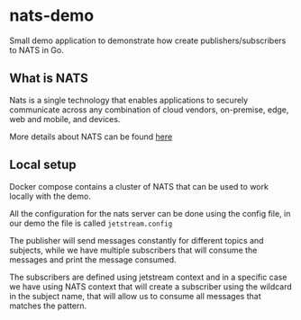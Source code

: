 # nats-demo

Small demo application to demonstrate how create publishers/subscribers to NATS in Go.

## What is NATS

Nats is a single technology that enables applications to securely communicate across any combination of cloud vendors, on-premise, edge, web and mobile, and devices.

More details about NATS can be found [here](https://nats.io)

## Local setup

Docker compose contains a cluster of NATS that can be used to work locally with the demo.

All the configuration for the nats server can be done using the config file, in our demo the file is called `jetstream.config`

The publisher will send messages constantly for different topics and subjects, while we have multiple subscribers that will consume the messages and print the message consumed.

The subscribers are defined using jetstream context and in a specific case we have using NATS context that will create a subscriber using the wildcard in the subject name, that will allow us to consume all messages that matches the pattern.
